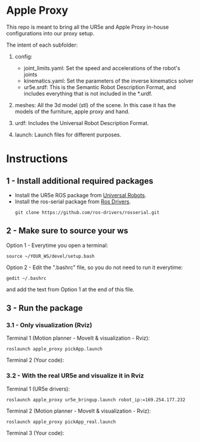 # Apple Proxy
This repo is meant to bring all the UR5e and Apple Proxy in-house configurations into our proxy setup.

The intent of each subfolder:
1) config: 
   * joint_limits.yaml: Set the speed and accelerations of the robot's joints
   * kinematics.yaml: Set the parameters of the inverse kinematics solver
   * ur5e.srdf: This is the Semantic Robot Description Format, and includes everything that is not included in the *.urdf.

2) meshes: All the 3d model (stl) of the scene. In this case it has the models of the furniture, apple proxy and hand.
3) urdf: Includes the Universal Robot Description Format.
4) launch: Launch files for different purposes.

# Instructions

## 1 - Install additional required packages

* Install the UR5e ROS package from [Universal Robots](https://github.com/UniversalRobots/Universal_Robots_ROS_Driver). 
* Install the ros-serial package from [Ros Drivers](https://github.com/ros-drivers/rosserial).
   ```console 
   git clone https://github.com/ros-drivers/rosserial.git
   ```

## 2 - Make sure to source your ws
Option 1 - Everytime you open a terminal:
```console
source ~/YOUR_WS/devel/setup.bash
```

Option 2 - Edit the ".bashrc" file, so you do not need to run it everytime:
```console
gedit ~/.bashrc
```

and add the text from Option 1 at the end of this file.


## 3 - Run the package

### 3.1 - Only visualization (Rviz) 
Terminal 1 (Motion planner - MoveIt & visualization - Rviz):  
```console
roslaunch apple_proxy pickApp.launch
```

Terminal 2 (Your code):

### 3.2 - With the real UR5e and visualize it in Rviz
Terminal 1 (UR5e drivers):  
```console
roslaunch apple_proxy ur5e_bringup.launch robot_ip:=169.254.177.232
```

Terminal 2 (Motion planner - MoveIt & visualization - Rviz):  
```console
roslaunch apple_proxy pickApp_real.launch
```

Terminal 3 (Your code):